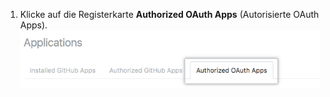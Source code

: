 1. Klicke auf die Registerkarte **Authorized OAuth Apps** (Autorisierte OAuth Apps). ![Registerkarte „Authorized OAuth Apps" (Autorisierte OAuth Apps)](/assets/images/help/settings/settings-authorized-oauth-apps-tab.png)
